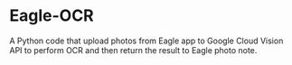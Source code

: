 # Eagle-OCR
A Python code that upload photos from Eagle app to Google Cloud Vision API to perform OCR and then return the result to Eagle photo note.
